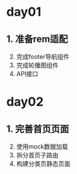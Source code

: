 # day01
## 1. 准备rem适配
   2. 完成footer导航组件
   3. 完成轮播图组件
   4. API接口

# day02
## 1. 完善首页页面
   2. 使用mock数据加载
   3. 拆分首页子路由
   4. 构建分类页静态页面
